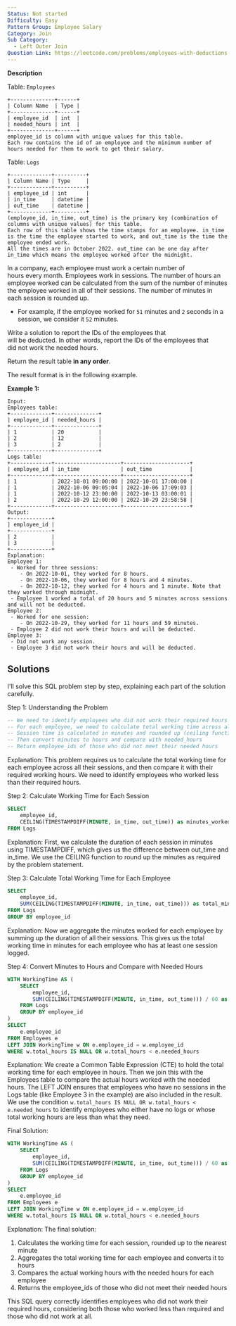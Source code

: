 ```yaml
---
Status: Not started
Difficulty: Easy
Pattern Group: Employee Salary
Category: Join
Sub Category:
  - Left Outer Join
Question Link: https://leetcode.com/problems/employees-with-deductions
---
```

**Description**

Table: `Employees`

```Plain
+--------------+------+
| Column Name  | Type |
+--------------+------+
| employee_id  | int  |
| needed_hours | int  |
+--------------+------+
employee_id is column with unique values for this table.
Each row contains the id of an employee and the minimum number of hours needed for them to work to get their salary.
```

Table: `Logs`

```Plain
+-------------+----------+
| Column Name | Type     |
+-------------+----------+
| employee_id | int      |
| in_time     | datetime |
| out_time    | datetime |
+-------------+----------+
(employee_id, in_time, out_time) is the primary key (combination of columns with unique values) for this table.
Each row of this table shows the time stamps for an employee. in_time is the time the employee started to work, and out_time is the time the employee ended work.
All the times are in October 2022. out_time can be one day after in_time which means the employee worked after the midnight.
```

In a company, each employee must work a certain number of  
hours every month. Employees work in sessions. The number of hours an  
employee worked can be calculated from the sum of the number of minutes  
the employee worked in all of their sessions. The number of minutes in  
each session is rounded up.  

- For example, if the employee worked for `51` minutes and `2` seconds in a session, we consider it `52` minutes.

Write a solution to report the IDs of the employees that  
will be deducted. In other words, report the IDs of the employees that  
did not work the needed hours.  

Return the result table **in any order**.

The result format is in the following example.

**Example 1:**

```Plain
Input:
Employees table:
+-------------+--------------+
| employee_id | needed_hours |
+-------------+--------------+
| 1           | 20           |
| 2           | 12           |
| 3           | 2            |
+-------------+--------------+
Logs table:
+-------------+---------------------+---------------------+
| employee_id | in_time             | out_time            |
+-------------+---------------------+---------------------+
| 1           | 2022-10-01 09:00:00 | 2022-10-01 17:00:00 |
| 1           | 2022-10-06 09:05:04 | 2022-10-06 17:09:03 |
| 1           | 2022-10-12 23:00:00 | 2022-10-13 03:00:01 |
| 2           | 2022-10-29 12:00:00 | 2022-10-29 23:58:58 |
+-------------+---------------------+---------------------+
Output:
+-------------+
| employee_id |
+-------------+
| 2           |
| 3           |
+-------------+
Explanation:
Employee 1:
 - Worked for three sessions:
    - On 2022-10-01, they worked for 8 hours.
    - On 2022-10-06, they worked for 8 hours and 4 minutes.
    - On 2022-10-12, they worked for 4 hours and 1 minute. Note that they worked through midnight.
 - Employee 1 worked a total of 20 hours and 5 minutes across sessions and will not be deducted.
Employee 2:
 - Worked for one session:
    - On 2022-10-29, they worked for 11 hours and 59 minutes.
 - Employee 2 did not work their hours and will be deducted.
Employee 3:
 - Did not work any session.
 - Employee 3 did not work their hours and will be deducted.
```

## Solutions

I'll solve this SQL problem step by step, explaining each part of the solution carefully.

Step 1: Understanding the Problem

```SQL
-- We need to identify employees who did not work their required hours in October 2022
-- For each employee, we need to calculate total working time across all sessions
-- Session time is calculated in minutes and rounded up (ceiling function)
-- Then convert minutes to hours and compare with needed_hours
-- Return employee_ids of those who did not meet their needed hours
```

Explanation: This problem requires us to calculate the total working time for each employee across all their sessions, and then compare it with their required working hours. We need to identify employees who worked less than their required hours.

Step 2: Calculate Working Time for Each Session

```SQL
SELECT
    employee_id,
    CEILING(TIMESTAMPDIFF(MINUTE, in_time, out_time)) as minutes_worked
FROM Logs
```

Explanation: First, we calculate the duration of each session in minutes using TIMESTAMPDIFF, which gives us the difference between out_time and in_time. We use the CEILING function to round up the minutes as required by the problem statement.

Step 3: Calculate Total Working Time for Each Employee

```SQL
SELECT
    employee_id,
    SUM(CEILING(TIMESTAMPDIFF(MINUTE, in_time, out_time))) as total_minutes
FROM Logs
GROUP BY employee_id
```

Explanation: Now we aggregate the minutes worked for each employee by summing up the duration of all their sessions. This gives us the total working time in minutes for each employee who has at least one session logged.

Step 4: Convert Minutes to Hours and Compare with Needed Hours

```SQL
WITH WorkingTime AS (
    SELECT
        employee_id,
        SUM(CEILING(TIMESTAMPDIFF(MINUTE, in_time, out_time))) / 60 as total_hours
    FROM Logs
    GROUP BY employee_id
)
SELECT
    e.employee_id
FROM Employees e
LEFT JOIN WorkingTime w ON e.employee_id = w.employee_id
WHERE w.total_hours IS NULL OR w.total_hours < e.needed_hours
```

Explanation: We create a Common Table Expression (CTE) to hold the total working time for each employee in hours. Then we join this with the Employees table to compare the actual hours worked with the needed hours. The LEFT JOIN ensures that employees who have no sessions in the Logs table (like Employee 3 in the example) are also included in the result. We use the condition `w.total_hours IS NULL OR w.total_hours < e.needed_hours` to identify employees who either have no logs or whose total working hours are less than what they need.

Final Solution:

```SQL
WITH WorkingTime AS (
    SELECT
        employee_id,
        SUM(CEILING(TIMESTAMPDIFF(MINUTE, in_time, out_time))) / 60 as total_hours
    FROM Logs
    GROUP BY employee_id
)
SELECT
    e.employee_id
FROM Employees e
LEFT JOIN WorkingTime w ON e.employee_id = w.employee_id
WHERE w.total_hours IS NULL OR w.total_hours < e.needed_hours
```

Explanation: The final solution:

1. Calculates the working time for each session, rounded up to the nearest minute
2. Aggregates the total working time for each employee and converts it to hours
3. Compares the actual working hours with the needed hours for each employee
4. Returns the employee_ids of those who did not meet their needed hours

This SQL query correctly identifies employees who did not work their required hours, considering both those who worked less than required and those who did not work at all.